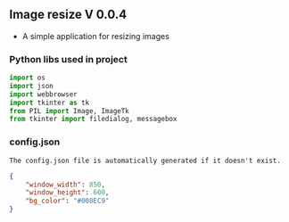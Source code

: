 ## Image resize V 0.0.4

* A simple application for resizing images

### Python libs used in project
``` python
import os
import json
import webbrowser
import tkinter as tk
from PIL import Image, ImageTk
from tkinter import filedialog, messagebox
```

### config.json
`
The config.json file is automatically generated if it doesn't exist.
`
``` json
{
    "window_width": 850,
    "window_height": 600,
    "bg_color": "#008EC9"
}
```